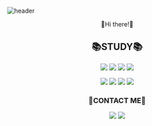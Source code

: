 ![header](https://capsule-render.vercel.app/api?type=wave&color=8669AE&height=300&section=header&text=Chaeyeon%20Kim&fontSize=75&fontColor=ffffff&animation=fadeIn)

<p align=center>💜Hi there!💜</p>

<h2 align=center>📚STUDY📚</h2>
<p align=center>
  <img src="https://img.shields.io/badge/Python-3776AB?logo=Python&logoColor=white"/> <img src="https://img.shields.io/badge/C-A8B9CC?logo=C&logoColor=white"/> <img src="https://img.shields.io/badge/Java-007396?logo=Java&logoColor=white"/> <img src="https://img.shields.io/badge/MSSQL-CC2927?logo=Microsoft SQL Server&logoColor=white"/>
</p>
<p align=center>
  <img src="https://img.shields.io/badge/HTML5-E34F26?logo=HTML5&logoColor=white"/> <img src="https://img.shields.io/badge/CSS3-1572B6?logo=CSS3&logoColor=white"/> <img src="https://img.shields.io/badge/JavaScript-F7DF1E?logo=JavaScript&logoColor=white"/> <img src="https://img.shields.io/badge/React-61DAFB?logo=React&logoColor=white"/>
</p>

<h3 align=center>👀CONTACT ME👀</h3>
<p align=center>
  <a href="https://www.instagram.com/codusz_/"><img src="https://img.shields.io/badge/Instagram-E4405F?logo=Instagram&logoColor=white"/></a> <a href="https://www.linkedin.com/in/chaeyeon-kim-752a74207/"><img src="https://img.shields.io/badge/LinkedIn-0A66C2?logo=LinkedIn&logoColor=white"/></a>
</p>
